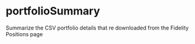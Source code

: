 # portfolioSummary
Summarize the CSV portfolio details that re downloaded from the Fidelity Positions page
